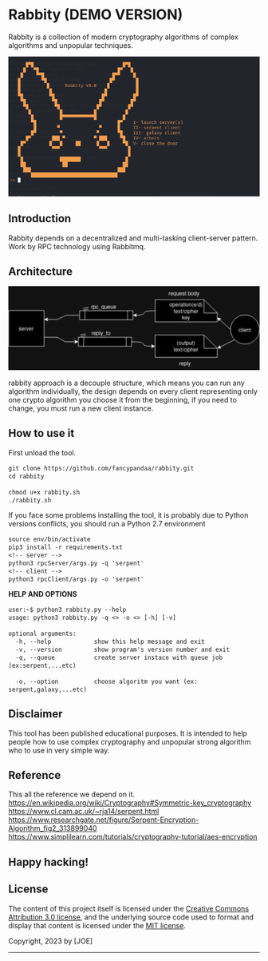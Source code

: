 # Rabbity (DEMO VERSION)


Rabbity is a collection of modern cryptography algorithms of complex algorithms and unpopular techniques.


![--rabbity header](https://github.com/fancypandaa/rabbity/blob/intro/rabbity.png)

Introduction
-----------
Rabbity depends on a decentralized and multi-tasking client-server pattern.
Work by RPC technology using Rabbitmq.

Architecture
-----------
![](https://github.com/fancypandaa/rabbity/blob/intro/Untitled%20Diagram.drawio.png)

rabbity approach is a decouple structure, which means you can run any algorithm individually,
the design depends on every client representing only one crypto algorithm you choose it from the beginning,
if you need to change, you must run a new client instance.

How to use it
-------
 First unload the tool.
```
git clone https://github.com/fancypandaa/rabbity.git
cd rabbity

chmod u+x rabbity.sh
./rabbity.sh
```
If you face some problems installing the tool, it is probably due to Python versions conflicts, you should run a Python 2.7 environment
```
source env/bin/activate
pip3 install -r requirements.txt
<!-- server -->
python3 rpcServer/args.py -q 'serpent' 
<!-- client -->
python3 rpcClient/args.py -o 'serpent'
```

**HELP  AND OPTIONS**
```
user:~$ python3 rabbity.py --help
usage: python3 rabbity.py -q <> -o <> [-h] [-v] 

optional arguments:
  -h, --help            show this help message and exit
  -v, --version         show program's version number and exit
  -q, --queue           create server instace with queue job (ex:serpent,...etc)
                        
  -o, --option          choose algoritm you want (ex: serpent,galaxy,...etc)
```


Disclaimer
-------
This tool has been published educational purposes. It is intended to help people how to use complex cryptography and unpopular strong algorithm who to use in very simple way.

Reference
-------
This all the reference we depend on it.
https://en.wikipedia.org/wiki/Cryptography#Symmetric-key_cryptography
https://www.cl.cam.ac.uk/~rja14/serpent.html
https://www.researchgate.net/figure/Serpent-Encryption-Algorithm_fig2_313899040
https://www.simplilearn.com/tutorials/cryptography-tutorial/aes-encryption 

Happy hacking!
-------


## License

The content of this project itself is licensed under the [Creative Commons Attribution 3.0 license](http://creativecommons.org/licenses/by/3.0/us/deed.en_US), and the underlying source code used to format and display that content is licensed under the [MIT license](http://opensource.org/licenses/mit-license.php).

Copyright, 2023 by [JOE]

-------------
